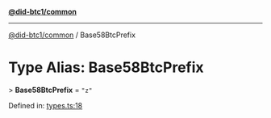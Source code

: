 [**@did-btc1/common**](../README.md)

***

[@did-btc1/common](../globals.md) / Base58BtcPrefix

# Type Alias: Base58BtcPrefix

&gt; **Base58BtcPrefix** = `"z"`

Defined in: [types.ts:18](https://github.com/dcdpr/did-btc1-js/blob/4ab6f9915d95beed9bc633644c9db1539395f512/packages/common/src/types.ts#L18)
